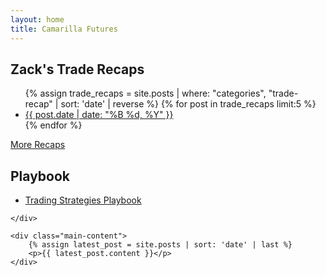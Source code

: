 ```yaml
---
layout: home
title: Camarilla Futures
---
```


<div class="container">
    <div class="sidebar">
        <div class="info-section">
            <div id="clock" class="info-box"></div>
        </div>
        <h2>Zack's Trade Recaps</h2>
        <ul>
            {% assign trade_recaps = site.posts | where: "categories", "trade-recap" | sort: 'date' | reverse %}
            {% for post in trade_recaps limit:5 %}
            <li>
                <a href="{{ post.url | relative_url }}">{{ post.date | date: "%B %d, %Y" }}</a>
            </li>
            {% endfor %}
        </ul>
        <a href="{{ '/trade-recaps' | relative_url }}" class="view-more-link">More Recaps</a>
            <h2>Playbook</h2>
        <ul>
            <li>
                <a href="{{ '/playbook' | relative_url }}">Trading Strategies Playbook</a>
            </li>
        </ul>
    
    </div>

    <div class="main-content">
        {% assign latest_post = site.posts | sort: 'date' | last %}
        <p>{{ latest_post.content }}</p>
    </div>
</div>

<script src="{{ '/assets/js/table.js' | relative_url }}"></script>
